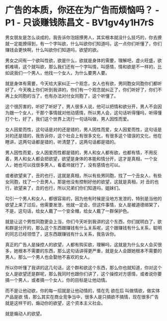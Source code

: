 # 广告的本质，你还在为广告而烦恼吗？ - P1 - 只谈赚钱陈昌文 - BV1gv4y1H7rS

男女朋友是怎么谈成的，我告诉你泡妞撩男人，其实根本就没什么技巧的，你去撩就一定能撩得到，有一个字叫欲，什么叫欲你们知道吗，这一点你们听懂了，你们赚钱会更快啊，什么叫欲你们知道吗，欲望的欲。

男女之间有一个欲叫性欲，欲是什么，欲就是身体的需要，理解吧，虚火旺盛，欲鹤难填，这个就叫欲，那么我们还有一个字叫情，叫感情，情和欲是不一样的，比如说我们一个男人，他找一个女人，为什么要男人要。

就是身体有需要，今天给大家纠正一个观念，女人也有欲，男同胞女同胞你们都听好了，今天晚上你们听到我讲的，你们有一个观念就纠正了，你们听好了，你们不再上女同胞的当了，也有办法对付女同胞了，这个听懂了。

这个很厉害的，听好了听好了，男人很多人说，他可以把情和欲分开，男人不会因为跟一个女人，干那个事情就对他动感情，所以男人会，这句话听得懂吗，听得懂打个七，好了，我们这个世界上流行一句话叫做，男人因性而爱。

女人因爱而性，这句话是对的还是错的，男人因性而爱，女人因爱而性，这句话是对的还是错的，我告诉你，这个社会上有很多文化，有很多这个错误的文化，他在瞎讲，这两句话都是错的，听清楚了，这两句话都是错的。

男人因性而爱，女人因爱而性都是错的，男人和女人都有欲，也都有情，不用反着，男人和女人都会把欲望，欲望是身体的本能和情分开，这才是真相，一个女人，她也可以找很多男人，看着帅就行了，没有感情也可以。

或者欲望来了，丑的也行，这就是真相，所以有些男同胞，找了一个丑女人，有些女同胞，找了一个丑男人，那是他没有控制好他的欲望，这就是真相，对 丑的也行，欲望来了，丑的也行，所以兄弟们你们知道吗，姐妹们。

勾引一个男人和女人，都很容易的，因为他有时候是没地方发泄的，特别是当他的欲望上来了过后，他需要发泄，他就一定会，但这件事情，女人是被道德绑架了，不是，这句话，给女人戴了一个安全帽，给女人戴了一群保护色。

就是让这个男性同胞更会上当，你们今天听到我讲的这个东西，你们就明白了，欲和群是分开的，那么这个东西跟赚钱有什么关系呢，这个跟赚钱有什么关系，聪明的同志已经领悟了，这东西跟赚钱有什么关系，我告诉你。

真正的广告人是操控人的欲望，人都有购买欲，理解吗，这就是为什么女人会买很多，她根本不需要的东西，那么这句话讲得更严重，就是女人会跟她根本不需要的男人，那么一个男人也会娶他不喜欢的女人。

所以你听懂了我讲的这几句话，这个群和欲这个东西，那么你也就知道，你对这个女人是欲望还是群呢，那么我同时也跟你们讲了，这个操控对方感情，或者说你要搞一个男人，或者搞一个女人，你的目标是让他动情。

而不是让他动欲，你的每一招就是让他动情的，情在先 欲在后 叫做情欲，做实体产品是欲 情，那么其实在商业竞争当中，很多人是只搞欲不搞情，现在很多广告就是这样干的，煽动你的欲望，这个资本主义社会。

就是煽动人的欲望。
